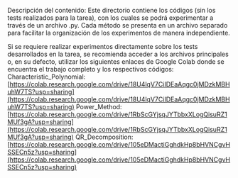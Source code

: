 Descripción del contenido: 
Este directorio contiene los códigos (sin los tests realizados para la tarea), con los cuales se podrá experimentar a través de un archivo .py. Cada método se presenta en un archivo separado para facilitar la organización de los experimentos de manera independiente.

Si se requiere realizar experimentos directamente sobre los tests desarrollados en la tarea, se recomienda acceder a los archivos principales o, en su defecto, utilizar los siguientes enlaces de Google Colab donde se encuentra el trabajo completo y los respectivos códigos:
Characteristic_Polynomial: [https://colab.research.google.com/drive/18U4lqV7CiIDEaAqgc0jMDzkMBHuhW7TS?usp=sharing](https://colab.research.google.com/drive/18U4lqV7CiIDEaAqgc0jMDzkMBHuhW7TS?usp=sharing)
Power_Method: [https://colab.research.google.com/drive/1RbScGYjsqJYTbbxXLogQisuRZ1MUf3gA?usp=sharing](https://colab.research.google.com/drive/1RbScGYjsqJYTbbxXLogQisuRZ1MUf3gA?usp=sharing)
QR_Decomposition: [https://colab.research.google.com/drive/105eDMactiGghdkHp8bHVNCgvHSSECn5z?usp=sharing](https://colab.research.google.com/drive/105eDMactiGghdkHp8bHVNCgvHSSECn5z?usp=sharing)
